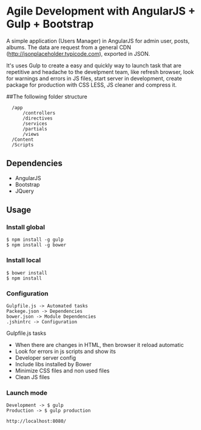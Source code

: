 # Agile Development with AngularJS + Gulp + Bootstrap

A simple application (Users Manager) in AngularJS for admin user, posts, albums.
The data are request from a general CDN (http://jsonplaceholder.typicode.com), exported in JSON.

It's uses Gulp to create a easy and quickly way to launch task that are repetitive and headache to the develpment team, like refresh browser, look for warnings and errors in JS files, start server in development, create package for production with CSS LESS, JS cleaner and compress it.


##The following folder structure
```
  /app
      /controllers      
      /directives
      /services
      /partials
      /views
  /Content
  /Scripts    
```

## Dependencies
- AngularJS
- Bootstrap
- JQuery

## Usage
### Install global
```
$ npm install -g gulp
$ npm install -g bower
```

### Install local
```
$ bower install
$ npm install

```
### Configuration
```
Gulpfile.js -> Automated tasks
Packege.json -> Dependencies
bower.json -> Module Dependencies
.jshintrc -> Configuration

```

Gulpfile.js tasks
- When there are changes in HTML, then browser it reload automatic
- Look for errors in js scripts and show its
- Developer server config
- Include libs installed by Bower
- Minimize CSS files and non used files
- Clean JS files

### Launch mode
```
Development -> $ gulp
Production -> $ gulp production

http://localhost:8080/
```



